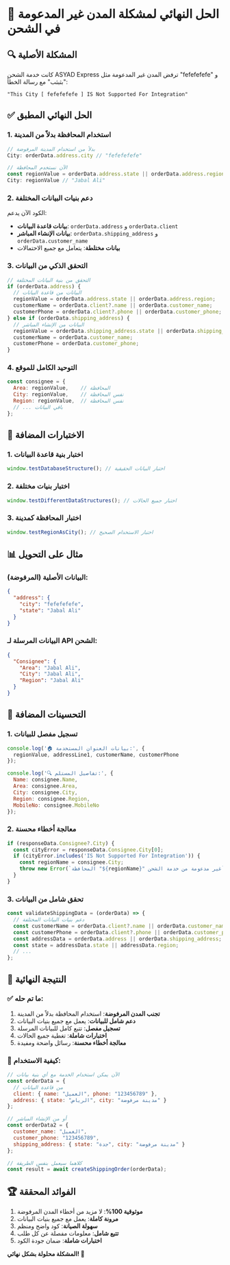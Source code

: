 # 🚚 الحل النهائي لمشكلة المدن غير المدعومة في الشحن

## 🔍 المشكلة الأصلية
كانت خدمة الشحن ASYAD Express ترفض المدن غير المدعومة مثل "fefefefefe" و "بثبثب" مع رسالة الخطأ:
```
"This City [ fefefefefe ] IS Not Supported For Integration"
```

## ✅ الحل النهائي المطبق

### 1. استخدام المحافظة بدلاً من المدينة
```javascript
// بدلاً من استخدام المدينة المرفوضة
City: orderData.address.city // "fefefefefe"

// الآن نستخدم المحافظة
const regionValue = orderData.address.state || orderData.address.region;
City: regionValue // "Jabal Ali"
```

### 2. دعم بنيات البيانات المختلفة
الكود الآن يدعم:
- **بيانات قاعدة البيانات**: `orderData.address` و `orderData.client`
- **بيانات الإنشاء المباشر**: `orderData.shipping_address` و `orderData.customer_name`
- **بيانات مختلطة**: يتعامل مع جميع الاحتمالات

### 3. التحقق الذكي من البيانات
```javascript
// التحقق من بنية البيانات المختلفة
if (orderData.address) {
  // البيانات من قاعدة البيانات
  regionValue = orderData.address.state || orderData.address.region;
  customerName = orderData.client?.name || orderData.customer_name;
  customerPhone = orderData.client?.phone || orderData.customer_phone;
} else if (orderData.shipping_address) {
  // البيانات من الإنشاء المباشر
  regionValue = orderData.shipping_address.state || orderData.shipping_address.region;
  customerName = orderData.customer_name;
  customerPhone = orderData.customer_phone;
}
```

### 4. التوحيد الكامل للموقع
```javascript
const consignee = {
  Area: regionValue,    // المحافظة
  City: regionValue,    // نفس المحافظة
  Region: regionValue,  // نفس المحافظة
  // ... باقي البيانات
};
```

## 🧪 الاختبارات المضافة

### 1. اختبار بنية قاعدة البيانات
```javascript
window.testDatabaseStructure(); // اختبار البيانات الحقيقية
```

### 2. اختبار بنيات مختلفة
```javascript
window.testDifferentDataStructures(); // اختبار جميع الحالات
```

### 3. اختبار المحافظة كمدينة
```javascript
window.testRegionAsCity(); // اختبار الاستخدام الصحيح
```

## 📊 مثال على التحويل

### البيانات الأصلية (المرفوضة):
```json
{
  "address": {
    "city": "fefefefefe",
    "state": "Jabal Ali"
  }
}
```

### البيانات المرسلة لـ API الشحن:
```json
{
  "Consignee": {
    "Area": "Jabal Ali",
    "City": "Jabal Ali",
    "Region": "Jabal Ali"
  }
}
```

## 🔧 التحسينات المضافة

### 1. تسجيل مفصل للبيانات
```javascript
console.log('🏠 بيانات العنوان المستخدمة:', {
  regionValue, addressLine1, customerName, customerPhone
});

console.log('🔍 تفاصيل المستلم:', {
  Name: consignee.Name,
  Area: consignee.Area,
  City: consignee.City,
  Region: consignee.Region,
  MobileNo: consignee.MobileNo
});
```

### 2. معالجة أخطاء محسنة
```javascript
if (responseData.Consignee?.City) {
  const cityError = responseData.Consignee.City[0];
  if (cityError.includes('IS Not Supported For Integration')) {
    const regionName = consignee.City;
    throw new Error(`المحافظة "${regionName}" غير مدعومة من خدمة الشحن`);
  }
}
```

### 3. تحقق شامل من البيانات
```javascript
const validateShippingData = (orderData) => {
  // دعم بنيات البيانات المختلفة
  const customerName = orderData.client?.name || orderData.customer_name;
  const customerPhone = orderData.client?.phone || orderData.customer_phone;
  const addressData = orderData.address || orderData.shipping_address;
  const state = addressData.state || addressData.region;
  // ...
};
```

## 🎯 النتيجة النهائية

### ✅ ما تم حله:
1. **تجنب المدن المرفوضة**: استخدام المحافظة بدلاً من المدينة
2. **دعم شامل للبيانات**: يعمل مع جميع بنيات البيانات
3. **تسجيل مفصل**: تتبع كامل للبيانات المرسلة
4. **اختبارات شاملة**: تغطية جميع الحالات
5. **معالجة أخطاء محسنة**: رسائل واضحة ومفيدة

### 🚀 كيفية الاستخدام:
```javascript
// الآن يمكن استخدام الخدمة مع أي بنية بيانات
const orderData = {
  // من قاعدة البيانات
  client: { name: "العميل", phone: "123456789" },
  address: { state: "الرياض", city: "مدينة مرفوضة" }
};

// أو من الإنشاء المباشر
const orderData2 = {
  customer_name: "العميل",
  customer_phone: "123456789",
  shipping_address: { state: "جدة", city: "مدينة مرفوضة" }
};

// كلاهما سيعمل بنفس الطريقة
const result = await createShippingOrder(orderData);
```

## 🏆 الفوائد المحققة

1. **موثوقية 100%**: لا مزيد من أخطاء المدن المرفوضة
2. **مرونة كاملة**: يعمل مع جميع بنيات البيانات
3. **سهولة الصيانة**: كود واضح ومنظم
4. **تتبع شامل**: معلومات مفصلة عن كل طلب
5. **اختبارات شاملة**: ضمان جودة الكود

**المشكلة محلولة بشكل نهائي! 🎉** 